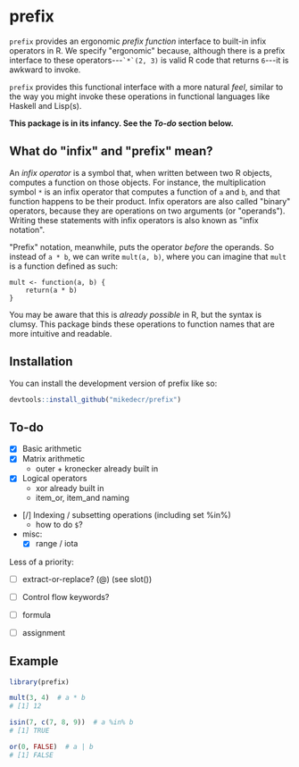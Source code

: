 
# prefix

<!-- badges: start -->
<!-- badges: end -->

`prefix` provides an ergonomic _prefix function_ interface to built-in infix operators in R.
We specify "ergonomic" because, although there is a prefix interface to these operators---<code>\`*\`(2, 3)</code> is valid R code that returns `6`---it is awkward to invoke.

`prefix` provides this functional interface with a more natural _feel_, similar to the way you might invoke these operations in functional languages like Haskell and Lisp(s).

**This package is in its infancy. See the _To-do_ section below.**


## What do "infix" and "prefix" mean?

An _infix operator_ is a symbol that, when written between two R objects, computes a function on those objects.
For instance, the multiplication symbol `*` is an infix operator that computes a function of `a` and `b`, and that function happens to be their product.
Infix operators are also called "binary" operators, because they are operations on two arguments (or "operands").
Writing these statements with infix operators is also known as "infix notation".

"Prefix" notation, meanwhile, puts the operator _before_ the operands.
So instead of `a * b`, we can write `mult(a, b)`, where you can imagine that `mult` is a function defined as such:

```{r}
mult <- function(a, b) {
    return(a * b)
}
```

You may be aware that this is _already possible_ in R, but the syntax is clumsy.
This package binds these operations to function names that are more intuitive and readable.


## Installation

You can install the development version of prefix like so:

``` r
devtools::install_github("mikedecr/prefix")
```


## To-do

- [x] Basic arithmetic
- [x] Matrix arithmetic
    - outer + kronecker already built in
- [x] Logical operators
    - xor already built in
    - item_or, item_and naming
- [/] Indexing / subsetting operations (including set %in%)
    - how to do `$`?
- misc:
    - [x] range / iota

Less of a priority:

- [ ] extract-or-replace? (@) (see slot())
- [ ] Control flow keywords?
- [ ] formula
- [ ] assignment


## Example

``` r
library(prefix)

mult(3, 4)  # a * b
# [1] 12

isin(7, c(7, 8, 9))  # a %in% b
# [1] TRUE

or(0, FALSE)  # a | b
# [1] FALSE
```

